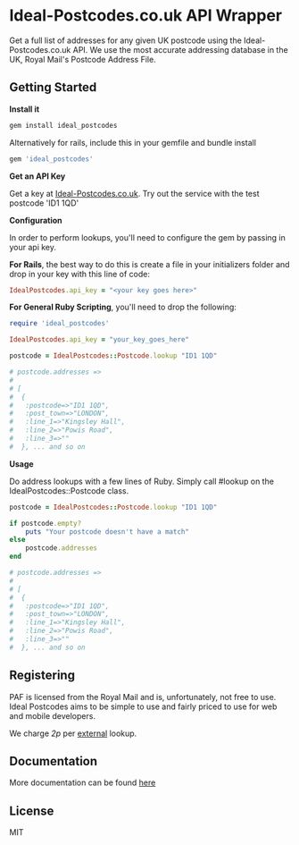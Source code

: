 # Ideal-Postcodes.co.uk API Wrapper

Get a full list of addresses for any given UK postcode using the Ideal-Postcodes.co.uk API. We use the most accurate addressing database in the UK, Royal Mail's Postcode Address File.

## Getting Started

__Install it__

```bash
gem install ideal_postcodes
```

Alternatively for rails, include this in your gemfile and bundle install

```ruby
gem 'ideal_postcodes'
```

__Get an API Key__

Get a key at [Ideal-Postcodes.co.uk](https://ideal-postcodes.co.uk). Try out the service with the test postcode 'ID1 1QD'

__Configuration__

In order to perform lookups, you'll need to configure the gem by passing in your api key.

**For Rails**, the best way to do this is create a file in your initializers folder and drop in your key with this line of code:

```ruby
IdealPostcodes.api_key = "<your key goes here>"
```

**For General Ruby Scripting**, you'll need to drop the following:


```ruby
require 'ideal_postcodes'

IdealPostcodes.api_key = "your_key_goes_here"

postcode = IdealPostcodes::Postcode.lookup "ID1 1QD"

# postcode.addresses =>
#
# [
#  {
#   :postcode=>"ID1 1QD",
#   :post_town=>"LONDON",
#   :line_1=>"Kingsley Hall",
#   :line_2=>"Powis Road",
#   :line_3=>""
#  }, ... and so on
```




__Usage__

Do address lookups with a few lines of Ruby. Simply call #lookup on the IdealPostcodes::Postcode class.

```ruby
postcode = IdealPostcodes::Postcode.lookup "ID1 1QD"

if postcode.empty? 
	puts "Your postcode doesn't have a match"
else
	postcode.addresses
end

# postcode.addresses =>
#
# [
#  {
#   :postcode=>"ID1 1QD",
#   :post_town=>"LONDON",
#   :line_1=>"Kingsley Hall",
#   :line_2=>"Powis Road",
#   :line_3=>""
#  }, ... and so on
```

## Registering

PAF is licensed from the Royal Mail and is, unfortunately, not free to use. Ideal Postcodes aims to be simple to use and fairly priced to use for web and mobile developers.

We charge _2p_ per [external](https://ideal-postcodes.co.uk/termsandconditions#external) lookup.

## Documentation

More documentation can be found [here](https://ideal-postcodes.co.uk/documentation/ruby-wrapper)

## License
MIT